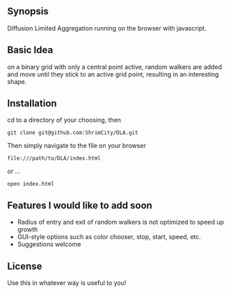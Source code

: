 ## Synopsis

Diffusion Limited Aggregation running on the browser with javascript.

## Basic Idea

on a binary grid with only a central point active, random walkers are added and move until they stick to an active grid point, resulting in an interesting shape.

## Installation

cd to a directory of your choosing, then
	   
	git clone git@github.com:ShrimCity/DLA.git
   
Then simply navigate to the file on your browser

   	file:///path/to/DLA/index.html
   	
or ...
	
	open index.html

## Features I would like to add soon

-  Radius of entry and exit of random walkers is not optimized to speed up growth
-  GUI-style options such as color chooser, stop, start, speed, etc.
-  Suggestions welcome

## License

Use this in whatever way is useful to you!
